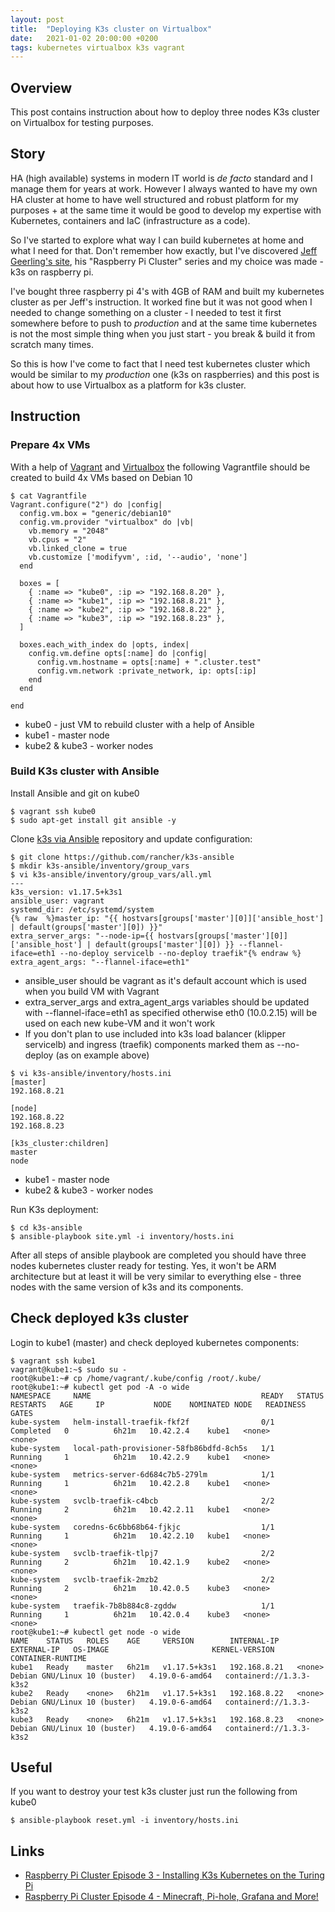 ```yaml
---
layout: post
title:  "Deploying K3s cluster on Virtualbox"
date:   2021-01-02 20:00:00 +0200
tags: kubernetes virtualbox k3s vagrant
---
```


## Overview
This post contains instruction about how to deploy three nodes K3s cluster on Virtualbox for testing purposes.

## Story
HA (high available) systems in modern IT world is *de facto* standard and I manage them for years at work. 
However I always wanted to have my own HA cluster at home to have well structured and robust platform for my purposes + at the same time it would be good to develop my expertise with Kubernetes, containers and IaC (infrastructure as a code). 

So I've started to explore what way I can build kubernetes at home and what I need for that. Don't remember how exactly, but I've discovered [Jeff Geerling's site](https://www.jeffgeerling.com), his "Raspberry Pi Cluster" series and my choice was made - k3s on raspberry pi. 

I've bought three raspberry pi 4's with 4GB of RAM and built my kubernetes cluster as per Jeff's instruction. 
It worked fine but it was not good when I needed to change something on a cluster - I needed to test it first somewhere before to push to *production* and at the same time kubernetes is not the most simple thing when you just start - you break & build it from scratch many times.

So this is how I've come to fact that I need test kubernetes cluster which would be similar to my *production* one (k3s on raspberries) and this post is about how to use Virtualbox as a platform for k3s cluster.

## Instruction

### Prepare 4x VMs
With a help of [Vagrant](https://en.wikipedia.org/wiki/Vagrant_(software)) and [Virtualbox](https://en.wikipedia.org/wiki/VirtualBox) the following Vagrantfile should be created to build 4x VMs based on Debian 10
```
$ cat Vagrantfile
Vagrant.configure("2") do |config|
  config.vm.box = "generic/debian10"
  config.vm.provider "virtualbox" do |vb|
    vb.memory = "2048"
    vb.cpus = "2"
    vb.linked_clone = true
    vb.customize ['modifyvm', :id, '--audio', 'none']
  end
  
  boxes = [
    { :name => "kube0", :ip => "192.168.8.20" },
    { :name => "kube1", :ip => "192.168.8.21" },
    { :name => "kube2", :ip => "192.168.8.22" },
    { :name => "kube3", :ip => "192.168.8.23" },
  ]
  
  boxes.each_with_index do |opts, index|
    config.vm.define opts[:name] do |config|
      config.vm.hostname = opts[:name] + ".cluster.test"
      config.vm.network :private_network, ip: opts[:ip]
    end
  end
  
end
```
* kube0 - just VM to rebuild cluster with a help of Ansible
* kube1 - master node
* kube2 & kube3 - worker nodes

### Build K3s cluster with Ansible
Install Ansible and git on kube0
```
$ vagrant ssh kube0
$ sudo apt-get install git ansible -y
```
Clone [k3s via Ansible](https://github.com/rancher/k3s-ansible) repository and update configuration:
```
$ git clone https://github.com/rancher/k3s-ansible
$ mkdir k3s-ansible/inventory/group_vars
$ vi k3s-ansible/inventory/group_vars/all.yml
---
k3s_version: v1.17.5+k3s1
ansible_user: vagrant
systemd_dir: /etc/systemd/system
{% raw  %}master_ip: "{{ hostvars[groups['master'][0]]['ansible_host'] | default(groups['master'][0]) }}"
extra_server_args: "--node-ip={{ hostvars[groups['master'][0]]['ansible_host'] | default(groups['master'][0]) }} --flannel-iface=eth1 --no-deploy servicelb --no-deploy traefik"{% endraw %}
extra_agent_args: "--flannel-iface=eth1"
```
* ansible_user should be vagrant as it's default account which is used when you build VM with Vagrant
* extra_server_args and extra_agent_args variables should be updated with --flannel-iface=eth1 as specified otherwise eth0 (10.0.2.15) will be used on each new kube-VM and it won't work
* If you don't plan to use included into k3s load balancer (klipper servicelb) and ingress (traefik) components marked them as --no-deploy (as on example above)

```
$ vi k3s-ansible/inventory/hosts.ini 
[master]
192.168.8.21

[node]
192.168.8.22
192.168.8.23

[k3s_cluster:children]
master
node
```
* kube1 - master node
* kube2 & kube3 - worker nodes

Run K3s deployment:
```
$ cd k3s-ansible
$ ansible-playbook site.yml -i inventory/hosts.ini
```
After all steps of ansible playbook are completed you should have three nodes kubernetes cluster ready for testing. 
Yes, it won't be ARM architecture but at least it will be very similar to everything else - three nodes with the same version of k3s and its components.

## Check deployed k3s cluster
Login to kube1 (master) and check deployed kubernetes components:
```
$ vagrant ssh kube1
vagrant@kube1:~$ sudo su -
root@kube1:~# cp /home/vagrant/.kube/config /root/.kube/
root@kube1:~# kubectl get pod -A -o wide
NAMESPACE     NAME                                      READY   STATUS      RESTARTS   AGE     IP           NODE    NOMINATED NODE   READINESS GATES
kube-system   helm-install-traefik-fkf2f                0/1     Completed   0          6h21m   10.42.2.4    kube1   <none>           <none>
kube-system   local-path-provisioner-58fb86bdfd-8ch5s   1/1     Running     1          6h21m   10.42.2.9    kube1   <none>           <none>
kube-system   metrics-server-6d684c7b5-279lm            1/1     Running     1          6h21m   10.42.2.8    kube1   <none>           <none>
kube-system   svclb-traefik-c4bcb                       2/2     Running     2          6h21m   10.42.2.11   kube1   <none>           <none>
kube-system   coredns-6c6bb68b64-fjkjc                  1/1     Running     1          6h21m   10.42.2.10   kube1   <none>           <none>
kube-system   svclb-traefik-tlpj7                       2/2     Running     2          6h21m   10.42.1.9    kube2   <none>           <none>
kube-system   svclb-traefik-2mzb2                       2/2     Running     2          6h21m   10.42.0.5    kube3   <none>           <none>
kube-system   traefik-7b8b884c8-zgddw                   1/1     Running     1          6h21m   10.42.0.4    kube3   <none>           <none>
root@kube1:~# kubectl get node -o wide
NAME    STATUS   ROLES    AGE     VERSION        INTERNAL-IP    EXTERNAL-IP   OS-IMAGE                       KERNEL-VERSION   CONTAINER-RUNTIME
kube1   Ready    master   6h21m   v1.17.5+k3s1   192.168.8.21   <none>        Debian GNU/Linux 10 (buster)   4.19.0-6-amd64   containerd://1.3.3-k3s2
kube2   Ready    <none>   6h21m   v1.17.5+k3s1   192.168.8.22   <none>        Debian GNU/Linux 10 (buster)   4.19.0-6-amd64   containerd://1.3.3-k3s2
kube3   Ready    <none>   6h21m   v1.17.5+k3s1   192.168.8.23   <none>        Debian GNU/Linux 10 (buster)   4.19.0-6-amd64   containerd://1.3.3-k3s2
```

## Useful
If you want to destroy your test k3s cluster just run the following from kube0
```
$ ansible-playbook reset.yml -i inventory/hosts.ini
```


## Links
* [Raspberry Pi Cluster Episode 3 - Installing K3s Kubernetes on the Turing Pi](https://www.jeffgeerling.com/blog/2020/installing-k3s-kubernetes-on-turing-pi-raspberry-pi-cluster-episode-3)
* [Raspberry Pi Cluster Episode 4 - Minecraft, Pi-hole, Grafana and More!](https://www.jeffgeerling.com/blog/2020/raspberry-pi-cluster-episode-4-minecraft-pi-hole-grafana-and-more)